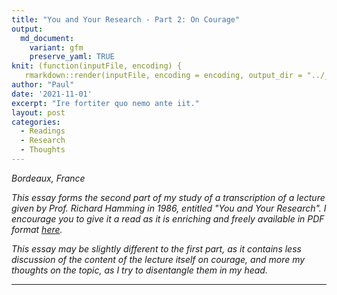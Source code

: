 ```yaml
---
title: "You and Your Research - Part 2: On Courage"
output:
  md_document:
    variant: gfm
    preserve_yaml: TRUE
knit: (function(inputFile, encoding) {
   rmarkdown::render(inputFile, encoding = encoding, output_dir = "../_posts") })
author: "Paul"
date: '2021-11-01'
excerpt: "Ire fortiter quo nemo ante iit."
layout: post
categories:
  - Readings
  - Research
  - Thoughts
---
```


*Bordeaux, France*

*This essay forms the second part of my study of a transcription of a lecture given by Prof. Richard Hamming in 1986, entitled "You and Your Research". I encourage you to give it a read as it is enriching and freely available in PDF format [here](https://d37ugbyn3rpeym.cloudfront.net/stripe-press/TAODSAE_zine_press.pdf).*

*This essay may be slightly different to the first part, as it contains less discussion of the content of the lecture itself on courage, and more my thoughts on the topic, as I try to disentangle them in my head.* 


---

&nbsp;


